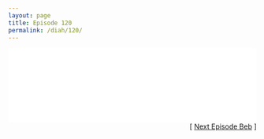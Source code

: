 ```yaml
---
layout: page
title: Episode 120
permalink: /diah/120/
---
```


<iframe allowfullscreen="true" frameborder="0" style="width:100%;" marginheight="0" marginwidth="0" mozallowfullscreen="true" scrolling="NO" src="//gdriveplayer.us/embed2.php?link=WqvTVsRsWABMP0P5AaXBjwBNV9B675qZztLIzPB%252F76Jl0ZpqWlxABFXszF7lVsK9ZSeU6esotnPUcMXMKr9yyFO3pOaoFFq35jUtv%252BytflfBUwiBtT3Bc74kmo4d7uZUcE%252FkdNbp9GC5ZHCsahV1kZ5bfZjvhfvqiALmtyw2zjb8opRV%252BjPR0PR7gVWati8C8Cmb2N9HRb4MGC%252FnNYQZQ7&amp;no_adult=yes" webkitallowfullscreen="true"></iframe>

<div align="right">[ <a href="/diah/121/">Next Episode Beb</a> ]</div>

